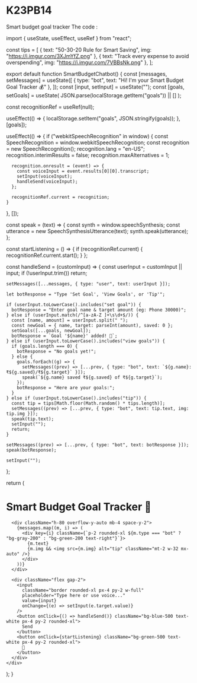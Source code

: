 # K23PB14
Smart budget goal tracker
 The code :
 
import { useState, useEffect, useRef } from "react";

const tips = [
  { text: "50-30-20 Rule for Smart Saving", img: "https://i.imgur.com/3XJmYfZ.png" },
  { text: "Track every expense to avoid overspending", img: "https://i.imgur.com/7VBBsNk.png" },
];

export default function SmartBudgetChatbot() {
  const [messages, setMessages] = useState([
    { type: "bot", text: "Hi! I'm your Smart Budget Goal Tracker 💰" },
  ]);
  const [input, setInput] = useState("");
  const [goals, setGoals] = useState(
    JSON.parse(localStorage.getItem("goals")) || []
  );

  const recognitionRef = useRef(null);

  useEffect(() => {
    localStorage.setItem("goals", JSON.stringify(goals));
  }, [goals]);

  useEffect(() => {
    if ("webkitSpeechRecognition" in window) {
      const SpeechRecognition = window.webkitSpeechRecognition;
      const recognition = new SpeechRecognition();
      recognition.lang = "en-US";
      recognition.interimResults = false;
      recognition.maxAlternatives = 1;

      recognition.onresult = (event) => {
        const voiceInput = event.results[0][0].transcript;
        setInput(voiceInput);
        handleSend(voiceInput);
      };

      recognitionRef.current = recognition;
    }
  }, []);

  const speak = (text) => {
    const synth = window.speechSynthesis;
    const utterance = new SpeechSynthesisUtterance(text);
    synth.speak(utterance);
  };

  const startListening = () => {
    if (recognitionRef.current) {
      recognitionRef.current.start();
    }
  };

  const handleSend = (customInput) => {
    const userInput = customInput || input;
    if (!userInput.trim()) return;

    setMessages([...messages, { type: "user", text: userInput }]);

    let botResponse = "Type 'Set Goal', 'View Goals', or 'Tip'";

    if (userInput.toLowerCase().includes("set goal")) {
      botResponse = "Enter goal name & target amount (eg: Phone 30000)";
    } else if (userInput.match(/^[a-zA-Z ]+\s\d+$/)) {
      const [name, amount] = userInput.split(" ");
      const newGoal = { name, target: parseInt(amount), saved: 0 };
      setGoals([...goals, newGoal]);
      botResponse = `Goal '${name}' added! 🎯`;
    } else if (userInput.toLowerCase().includes("view goals")) {
      if (goals.length === 0) {
        botResponse = "No goals yet!";
      } else {
        goals.forEach((g) => {
          setMessages((prev) => [...prev, { type: "bot", text: `${g.name}: ₹${g.saved}/₹${g.target}` }]);
          speak(`${g.name} saved ₹${g.saved} of ₹${g.target}`);
        });
        botResponse = "Here are your goals:";
      }
    } else if (userInput.toLowerCase().includes("tip")) {
      const tip = tips[Math.floor(Math.random() * tips.length)];
      setMessages((prev) => [...prev, { type: "bot", text: tip.text, img: tip.img }]);
      speak(tip.text);
      setInput("");
      return;
    }

    setMessages((prev) => [...prev, { type: "bot", text: botResponse }]);
    speak(botResponse);

    setInput("");
  };

  return (
    <div className="max-w-md mx-auto mt-10 p-4 border rounded-2xl shadow-xl">
      <h1 className="text-xl font-bold mb-4 text-center">Smart Budget Goal Tracker 🤖</h1>

      <div className="h-80 overflow-y-auto mb-4 space-y-2">
        {messages.map((m, i) => (
          <div key={i} className={`p-2 rounded-xl ${m.type === "bot" ? "bg-gray-200" : "bg-green-200 text-right"}`}>
            {m.text}
            {m.img && <img src={m.img} alt="tip" className="mt-2 w-32 mx-auto" />}
          </div>
        ))}
      </div>

      <div className="flex gap-2">
        <input
          className="border rounded-xl px-4 py-2 w-full"
          placeholder="Type here or use voice..."
          value={input}
          onChange={(e) => setInput(e.target.value)}
        />
        <button onClick={() => handleSend()} className="bg-blue-500 text-white px-4 py-2 rounded-xl">
          Send
        </button>
        <button onClick={startListening} className="bg-green-500 text-white px-4 py-2 rounded-xl">
          🎤
        </button>
      </div>
    </div>
  );
}
